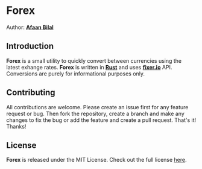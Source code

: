 Forex
=====

Author: **[Afaan Bilal](https://afaan.me)**  

## Introduction
**Forex** is a small utility to quickly convert between currencies using the latest
exhange rates. **Forex** is written in **[Rust](https://www.rust-lang.org)** and uses
**[fixer.io](http://fixer.io)** API. Conversions are purely for informational purposes only.

## Contributing
All contributions are welcome. Please create an issue first for any feature request
or bug. Then fork the repository, create a branch and make any changes to fix the bug 
or add the feature and create a pull request. That's it!
Thanks!

## License
**Forex** is released under the MIT License.
Check out the full license [here](LICENSE).
